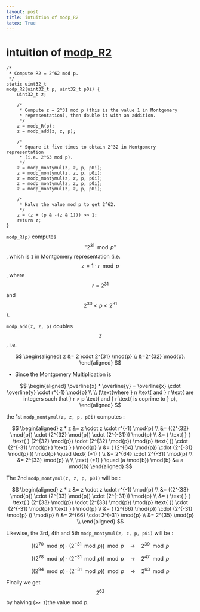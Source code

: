 ```yaml
---
layout: post
title: intuition of modp_R2
katex: True
---
```

# intuition of [modp_R2](https://github.com/open-quantum-safe/liboqs/blob/main/src/sig/falcon/pqclean_falcon-1024_aarch64/keygen.c#L728-L757)

```
/*
 * Compute R2 = 2^62 mod p.
 */
static uint32_t
modp_R2(uint32_t p, uint32_t p0i) {
    uint32_t z;

    /*
     * Compute z = 2^31 mod p (this is the value 1 in Montgomery
     * representation), then double it with an addition.
     */
    z = modp_R(p);
    z = modp_add(z, z, p);

    /*
     * Square it five times to obtain 2^32 in Montgomery representation
     * (i.e. 2^63 mod p).
     */
    z = modp_montymul(z, z, p, p0i);
    z = modp_montymul(z, z, p, p0i);
    z = modp_montymul(z, z, p, p0i);
    z = modp_montymul(z, z, p, p0i);
    z = modp_montymul(z, z, p, p0i);

    /*
     * Halve the value mod p to get 2^62.
     */
    z = (z + (p & -(z & 1))) >> 1;
    return z;
}
```

`modp_R(p)` computes $$\text{"}2^{31} \mod{p}\text{"}$$, which is `1` in Montgomery representation (i.e. $$z = 1 \cdot r \mod{p}$$, where $$r=2^{31}$$ and $$2^{30} < p < 2^{31}$$).

`modp_add(z, z, p)` doubles $$z$$,
i.e. 

$$
\begin{aligned}
z &= 2 \cdot 2^{31} \mod{p} \\
&=2^{32} \mod{p}.
\end{aligned}
$$

- Since the Montgomery Multiplication is

$$
\begin{aligned}
\overline{x} * \overline{y} = \overline{x} \cdot \overline{y} \cdot r^{-1} \mod{p} \\
\\
(\text{where } n \text{ and } r \text{ are integers such that } r > p \text{ and } r \text{ is coprime to } p),
\end{aligned}
$$

the 1st `modp_montymul(z, z, p, p0i)` computes :

$$
\begin{aligned}
z * z &= z \cdot z \cdot r^{-1} \mod{p} \\
&= ((2^{32} \mod{p}) \cdot (2^{32} \mod{p}) \cdot (2^{-31})) \mod{p} \\
&= ( \text{ } ( \text{ } (2^{32} \mod{p}) \cdot (2^{32} \mod{p}) \mod{p} \text{ }) \cdot (2^{-31} \mod{p} ) \text{ } ) \mod{p} \\
&= ( (2^{64} \mod{p}) \cdot (2^{-31} \mod{p} )) \mod{p}  \quad \text{ (*1) } \\
&= 2^{64} \cdot 2^{-31} \mod{p} \\
&= 2^{33} \mod{p} \\
\\
\text{ (*1)  } \quad 
(a \mod{b}) \mod{b} 
&= a \mod{b}
\end{aligned}
$$

The 2nd `modp_montymul(z, z, p, p0i)` will be :

$$
\begin{aligned}
z * z &= z \cdot z \cdot r^{-1} \mod{p} \\
&= ((2^{33} \mod{p}) \cdot (2^{33} \mod{p}) \cdot (2^{-31})) \mod{p} \\
&= ( \text{ } ( \text{ } (2^{33} \mod{p}) \cdot (2^{33} \mod{p}) \mod{p} \text{ }) \cdot (2^{-31} \mod{p} ) \text{ } ) \mod{p} \\
&= ( (2^{66} \mod{p}) \cdot (2^{-31} \mod{p} )) \mod{p} \\
&= 2^{66} \cdot 2^{-31} \mod{p} \\
&= 2^{35} \mod{p} \\
\end{aligned}
$$

Likewise, the 3rd, 4th and 5th `modp_montymul(z, z, p, p0i)` will be :

$$( (2^{70} \mod{p}) \cdot (2^{-31} \mod{p} )) \mod{p} \quad \rightarrow \quad 2^{39} \mod{p}$$

$$( (2^{78} \mod{p}) \cdot (2^{-31} \mod{p} )) \mod{p} \quad \rightarrow \quad 2^{47} \mod{p}$$

$$( (2^{94} \mod{p}) \cdot (2^{-31} \mod{p} )) \mod{p} \quad \rightarrow \quad 2^{63} \mod{p}$$

Finally we get $$2^{62}$$ by halving (`>> 1`)the value mod p.
